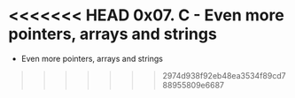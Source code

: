 <<<<<<< HEAD
0x07. C - Even more pointers, arrays and strings
=======
 - Even more pointers, arrays and strings
>>>>>>> 2974d938f92eb48ea3534f89cd788955809e6687
